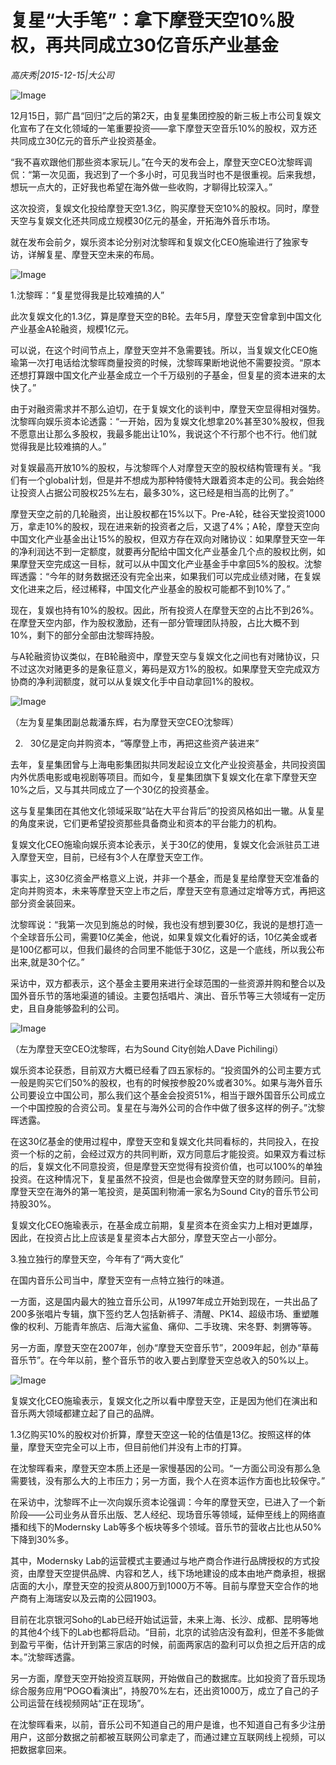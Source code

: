 # 复星“大手笔”：拿下摩登天空10%股权，再共同成立30亿音乐产业基金

*高庆秀|2015-12-15|大公司*

![Image](http://static.ylzbl.com/uploads/ueditor/php/upload/image/20171016/1508132854871473.jpeg)

12月15日，郭广昌“回归”之后的第2天，由复星集团控股的新三板上市公司复娱文化宣布了在文化领域的一笔重要投资——拿下摩登天空音乐10%的股权，双方还共同成立30亿元的音乐产业投资基金。

“我不喜欢跟他们那些资本家玩儿。”在今天的发布会上，摩登天空CEO沈黎晖调侃：“第一次见面，我迟到了一个多小时，可见我当时也不是很重视。后来我想，想玩一点大的，正好我也希望在海外做一些收购，才聊得比较深入。”

这次投资，复娱文化投给摩登天空1.3亿，购买摩登天空10%的股权。同时，摩登天空与复娱文化还共同成立规模30亿元的基金，开拓海外音乐市场。

就在发布会前夕，娱乐资本论分别对沈黎晖和复娱文化CEO施瑜进行了独家专访，详解复星、摩登天空未来的布局。

![Image](http://si1.go2yd.com/get-image/0HWQ0ci6z20)

1.沈黎晖：“复星觉得我是比较难搞的人”

此次复娱文化的1.3亿，算是摩登天空的B轮。去年5月，摩登天空曾拿到中国文化产业基金A轮融资，规模1亿元。

可以说，在这个时间节点上，摩登天空并不急需要钱。所以，当复娱文化CEO施瑜第一次打电话给沈黎晖商量投资的时候，沈黎晖果断地说他不需要投资。“原本还想打算跟中国文化产业基金成立一个千万级别的子基金，但复星的资本进来的太快了。”

由于对融资需求并不那么迫切，在于复娱文化的谈判中，摩登天空显得相对强势。沈黎晖向娱乐资本论透露：“一开始，因为复娱文化想拿20%甚至30%股权，但我不愿意出让那么多股权，我最多能出让10%，我说这个不行那个也不行。他们就觉得我是比较难搞的人。”

对复娱最高开放10%的股权，与沈黎晖个人对摩登天空的股权结构管理有关。“我们有一个global计划，但是并不想成为那种特傻特大跟着资本走的公司。我会始终让投资人占据公司股权25%左右，最多30%，这已经是相当高的比例了。”

摩登天空之前的几轮融资，出让股权都在15%以下。Pre-A轮，硅谷天堂投资1000万，拿走10%的股权，现在进来新的投资者之后，又退了4%；A轮，摩登天空向中国文化产业基金出让15%的股权，但双方存在双向对赌协议：如果摩登天空一年的净利润达不到一定额度，就要再分配给中国文化产业基金几个点的股权比例，如果摩登天空完成这一目标，就可以从中国文化产业基金手中拿回5%的股权。沈黎晖透露：“今年的财务数据还没有完全出来，如果我们可以完成业绩对赌，在复娱文化进来之后，经过稀释，中国文化产业基金的股权可能都不到10%了。”

现在，复娱也持有10%的股权。因此，所有投资人在摩登天空的占比不到26%。在摩登天空内部，作为股权激励，还有一部分管理团队持股，占比大概不到10%，剩下的部分全部由沈黎晖持股。

与A轮融资协议类似，在B轮融资中，摩登天空与复娱文化之间也有对赌协议，只不过这次对赌更多的是象征意义，筹码是双方1%的股权。如果摩登天空完成双方协商的净利润额度，就可以从复娱文化手中自动拿回1%的股权。

![Image](http://si1.go2yd.com/get-image/0HWQ0e4AkzI)

（左为复星集团副总裁潘东辉，右为摩登天空CEO沈黎晖）

2.   30亿是定向并购资本，“等摩登上市，再把这些资产装进来”

去年，复星集团曾与上海电影集团拟共同发起设立文化产业投资基金，共同投资国内外优质电影或电视剧等项目。而如今，复星集团旗下复娱文化在拿下摩登天空10%之后，又与其共同成立了一个30亿的投资基金。

这与复星集团在其他文化领域采取“站在大平台背后”的投资风格如出一辙。从复星的角度来说，它们更希望投资那些具备商业和资本的平台能力的机构。

复娱文化CEO施瑜向娱乐资本论表示，关于30亿的使用，复娱文化会派驻员工进入摩登天空，目前，已经有3个人在摩登天空工作。

事实上，这30亿资金严格意义上说，并非一个基金，而是复星给摩登天空准备的定向并购资本，未来等摩登天空上市之后，摩登天空有意通过定增等方式，再把这部分资金装回来。

沈黎晖说：“我第一次见到施总的时候，我也没有想到要30亿，我说的是想打造一个全球音乐公司，需要10亿美金，他说，如果复娱文化看好的话，10亿美金或者是100亿都可以，但我们最终的合同里不能低于30亿，这是一个底线，所以我公布出来,就是30个亿。”

采访中，双方都表示，这个基金主要用来进行全球范围的一些资源并购和整合以及国外音乐节的落地渠道的铺设。主要包括唱片、演出、音乐节等三大领域有一定历史，且自身能够盈利的公司。

![Image](http://si1.go2yd.com/get-image/0HWQ0i1jBMO)

（左为摩登天空CEO沈黎晖，右为Sound City创始人Dave Pichilingi）

娱乐资本论获悉，目前双方大概已经看了四五家标的。“投资国外的公司主要方式一般是购买它们50%的股权，也有的时候按参股20%或者30%。如果与海外音乐公司要设立中国公司，那么我们这个基金会投资51%，相当于跟外国音乐公司成立一个中国控股的合资公司。复星在与海外公司的合作中做了很多这样的例子。”沈黎晖透露。

在这30亿基金的使用过程中，摩登天空和复娱文化共同看标的，共同投入，在投资一个标的之前，会经过双方的共同判断，双方同意后才能投资。如果双方看过标的后，复娱文化不同意投资，但是摩登天空觉得有投资价值，也可以100%的单独投资。在这种情况下，复星虽然不投资，但是也会做摩登天空的财务顾问。目前，摩登天空在海外的第一笔投资，是英国利物浦一家名为Sound City的音乐节公司持股30%。

复娱文化CEO施瑜表示，在基金成立前期，复星资本在资金实力上相对更雄厚，因此，在投资占比上应该是复星资本占大部分，摩登天空占一小部分。

3.独立独行的摩登天空，今年有了“两大变化”

在国内音乐公司当中，摩登天空有一点特立独行的味道。

一方面，这是国内最大的独立音乐公司，从1997年成立开始到现在，一共出品了200多张唱片专辑，旗下签约艺人包括新裤子、清醒、PK14、超级市场、重塑雕像的权利、万能青年旅店、后海大鲨鱼、痛仰、二手玫瑰、宋冬野、刺猬等等。

另一方面，摩登天空在2007年，创办“摩登天空音乐节”，2009年起，创办“草莓音乐节”。在今年以前，整个音乐节的收入要占到摩登天空总收入的50%以上。

![Image](http://si1.go2yd.com/get-image/0HWQ0fD3avA)

复娱文化CEO施瑜表示，复娱文化之所以看中摩登天空，正是因为他们在演出和音乐两大领域都建立起了自己的品牌。

1.3亿购买10%的股权对价折算，摩登天空这一轮的估值是13亿。按照这样的体量，摩登天空完全可以上市，但目前他们并没有上市的打算。

在沈黎晖看来，摩登天空本质上还是一家慢基因的公司。“一方面公司没有那么急需要钱，没有那么大的上市压力；另一方面，我个人在资本运作方面也比较保守。”

在采访中，沈黎晖不止一次向娱乐资本论强调：今年的摩登天空，已进入了一个新阶段——公司业务从音乐出版、艺人经纪、现场音乐等领域，延伸至线上的网络直播和线下的Modernsky Lab等多个板块等多个领域。音乐节的营收占比也从50%下降到30%多。

其中，Modernsky Lab的运营模式主要通过与地产商合作进行品牌授权的方式投资，由摩登天空提供品牌、内容和艺人，线下场地建设的成本由地产商承担，根据店面的大小，摩登天空的投资从800万到1000万不等。目前与摩登天空合作的地产商有上海瑞安以及云南的公园1903。

目前在北京银河Soho的Lab已经开始试运营，未来上海、长沙、成都、昆明等地的其他4个线下的Lab也都将启动。“目前，北京的试验店没有盈利，但差不多能做到盈亏平衡，估计开到第三家店的时候，前面两家店的盈利可以负担之后开店的成本。”沈黎晖透露。

另一方面，摩登天空开始投资互联网，开始做自己的数据库。比如投资了音乐现场综合服务应用“POGO看演出”，持股70%左右，还出资1000万，成立了自己的子公司运营在线视频网站“正在现场”。

在沈黎晖看来，以前，音乐公司不知道自己的用户是谁，也不知道自己有多少注册用户，这部分数据之前都被互联网公司拿走了，而通过建立互联网线上视频，可以把数据拿回来。

